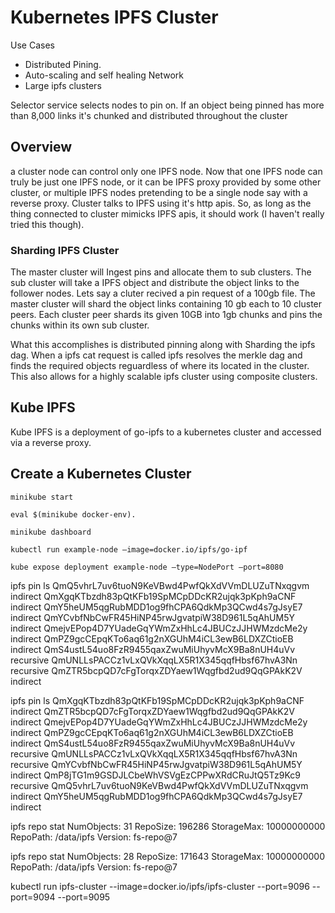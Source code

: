 # Kubernetes IPFS Cluster

Use Cases

- Distributed Pining.
- Auto-scaling and self healing Network
- Large ipfs clusters

Selector service selects nodes to pin on. If an object being pinned has more than 8,000 links it's chunked and distributed throughout the cluster

## Overview

a cluster node can control only one IPFS node. Now that one IPFS node can truly be just one IPFS node, or it can be IPFS proxy provided by some other cluster, or multiple IPFS nodes pretending to be a single node say with a reverse proxy.
Cluster talks to IPFS using it's http apis. So, as long as the thing connected to cluster mimicks IPFS apis, it should work (I haven't really tried this though).

### Sharding IPFS Cluster

The master cluster will Ingest pins and allocate them to sub clusters. The sub cluster will take a IPFS object and distribute the object links to the follower nodes. Lets say a cluter recived a pin request of a 100gb file. The master cluster will shard the object links containing 10 gb each to 10 cluster peers. Each cluster peer shards its given 10GB into 1gb chunks and pins the chunks within its own sub cluster. 

What this accomplishes is distributed pinning along with Sharding the ipfs dag. When a ipfs cat request is called ipfs resolves the merkle dag and finds the required objects reguardless of where its located in the cluster. This also allows for a highly scalable ipfs cluster using composite clusters. 

[]()

## Kube IPFS

Kube IPFS is a deployment of go-ipfs to a kubernetes cluster and accessed via a reverse proxy. 

## Create a Kubernetes Cluster

`minikube start`

`eval $(minikube docker-env).`

`minikube dashboard`

`kubectl run example-node —image=docker.io/ipfs/go-ipf`

`kube expose deployment example-node —type=NodePort —port=8080` 

ipfs pin ls
QmQ5vhrL7uv6tuoN9KeVBwd4PwfQkXdVVmDLUZuTNxqgvm indirect
QmXgqKTbzdh83pQtKFb19SpMCpDDcKR2ujqk3pKph9aCNF indirect
QmY5heUM5qgRubMDD1og9fhCPA6QdkMp3QCwd4s7gJsyE7 indirect
QmYCvbfNbCwFR45HiNP45rwJgvatpiW38D961L5qAhUM5Y indirect
QmejvEPop4D7YUadeGqYWmZxHhLc4JBUCzJJHWMzdcMe2y indirect
QmPZ9gcCEpqKTo6aq61g2nXGUhM4iCL3ewB6LDXZCtioEB indirect
QmS4ustL54uo8FzR9455qaxZwuMiUhyvMcX9Ba8nUH4uVv recursive
QmUNLLsPACCz1vLxQVkXqqLX5R1X345qqfHbsf67hvA3Nn recursive
QmZTR5bcpQD7cFgTorqxZDYaew1Wqgfbd2ud9QqGPAkK2V indirect

ipfs pin ls
QmXgqKTbzdh83pQtKFb19SpMCpDDcKR2ujqk3pKph9aCNF indirect
QmZTR5bcpQD7cFgTorqxZDYaew1Wqgfbd2ud9QqGPAkK2V indirect
QmejvEPop4D7YUadeGqYWmZxHhLc4JBUCzJJHWMzdcMe2y indirect
QmPZ9gcCEpqKTo6aq61g2nXGUhM4iCL3ewB6LDXZCtioEB indirect
QmS4ustL54uo8FzR9455qaxZwuMiUhyvMcX9Ba8nUH4uVv recursive
QmUNLLsPACCz1vLxQVkXqqLX5R1X345qqfHbsf67hvA3Nn recursive
QmYCvbfNbCwFR45HiNP45rwJgvatpiW38D961L5qAhUM5Y indirect
QmP8jTG1m9GSDJLCbeWhVSVgEzCPPwXRdCRuJtQ5Tz9Kc9 recursive
QmQ5vhrL7uv6tuoN9KeVBwd4PwfQkXdVVmDLUZuTNxqgvm indirect
QmY5heUM5qgRubMDD1og9fhCPA6QdkMp3QCwd4s7gJsyE7 indirect

ipfs repo stat
NumObjects: 31
RepoSize: 196286
StorageMax: 10000000000
RepoPath: /data/ipfs
Version: fs-repo@7

ipfs repo stat
NumObjects: 28
RepoSize: 171643
StorageMax: 10000000000
RepoPath: /data/ipfs
Version: fs-repo@7

kubectl run ipfs-cluster --image=docker.io/ipfs/ipfs-cluster --port=9096 --port=9094 --port=9095
